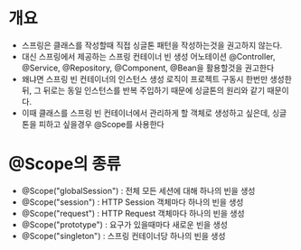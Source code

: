 # 개요

- 스프링은 클래스를 작성할때 직접 싱글톤 패턴을 작성하는것을 권고하지 않는다.
- 대신 스프링에서 제공하는 스프링 컨테이너 빈 생성 어노테이션 @Controller, @Service, @Repository, @Component, @Bean을 활용할것을 권고한다
- 왜냐면 스프링 빈 컨테이너의 인스턴스 생성 로직이 프로젝트 구동시 한번만 생성한 뒤, 그 뒤로는 동일 인스턴스를 반복 주입하기 때문에 싱글톤의 원리와 같기 때문이다.
- 이때 클래스를 스프링 빈 컨테이너에서 관리하게 할 객체로 생성하고 싶은데, 싱글톤을 피하고 싶을경우 @Scope를 사용한다

# @Scope의 종류

- @Scope("globalSession") : 전체 모든 세션에 대해 하나의 빈을 생성
- @Scope("session") : HTTP Session 객체마다 하나의 빈을 생성
- @Scope("request") : HTTP Request 객체마다 하나의 빈을 생성
- @Scope("prototype") : 요구가 있을때마다 새로운 빈을 생성
- @Scope("singleton") : 스프링 컨테이너당 하나의 빈을 생성